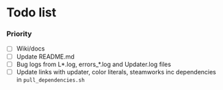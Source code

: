 # Todo list

### Priority
- [ ] Wiki/docs
- [ ] Update README.md
- [ ] Bug logs from L*.log, errors_*.log and Updater.log files
- [ ] Update links with updater, color literals, steamworks inc dependencies in `pull_dependencies.sh`